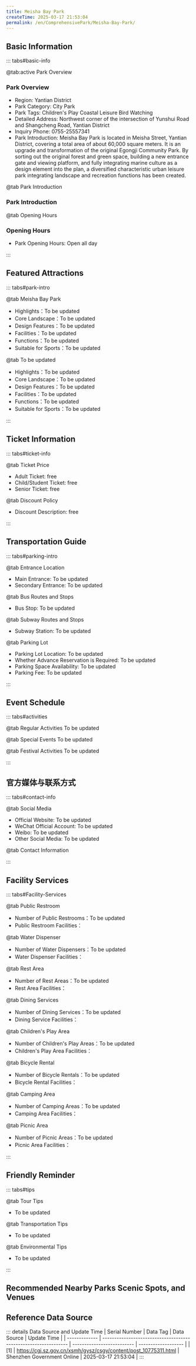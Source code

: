 ```yaml
---
title: Meisha Bay Park
createTime: 2025-03-17 21:53:04
permalink: /en/ComprehensivePark/Meisha-Bay-Park/
---
```



<script setup>
import ImageSwiper from '/.vuepress/theme/components/ImageSwiper.vue'
// 轮播图数据
const swiperItems = [
    {
                link: 'https://cgj.sz.gov.cn/img/4/4005/4005974/10775311.jpg',
                title: 'Meisha Bay Park',
                description: '',
                author: 'Shenzhen Government Online',
                date: '2025/03/17'
                },
  {
                link: 'https://cgj.sz.gov.cn/img/4/4005/4005974/10775311.jpg',
                title: 'Meisha Bay Park',
                description: '',
                author: 'Shenzhen Government Online',
                date: '2025/03/17'
                }
]
// 配置项
const swiperConfig = {
  height: 500,
  showInfo: true
}
</script>
<!-- 轮播图组件 -->
<ImageSwiper :items="swiperItems" :config="swiperConfig" />



## Basic Information

::: tabs#basic-info

@tab:active Park Overview
### Park Overview
- Region: Yantian District
- Park Category: City Park
- Park Tags: Children's Play Coastal Leisure Bird Watching
- Detailed Address: Northwest corner of the intersection of Yunshui Road and Shangcheng Road, Yantian District
- Inquiry Phone: 0755-25557341
- Park Introduction: Meisha Bay Park is located in Meisha Street, Yantian District, covering a total area of about 60,000 square meters. It is an upgrade and transformation of the original Egongji Community Park. By sorting out the original forest and green space, building a new entrance gate and viewing platform, and fully integrating marine culture as a design element into the plan, a diversified characteristic urban leisure park integrating landscape and recreation functions has been created.

@tab Park Introduction
### Park Introduction
@tab Opening Hours
### Opening Hours
- Park Opening Hours: Open all day

:::

## Featured Attractions

::: tabs#park-intro

@tab Meisha Bay Park
<ImageCard
image="https://cgj.sz.gov.cn/images/index20230710_1.png"
    title="Meisha Bay Park"
    description="The wave-shaped pavement on the Julang Square echoes the gate structure, presenting the unique marine elements of Yantian. Tongmengle Island on one side of the square can be described as a children's paradise, with slides, rocking cars, fun climbing frames, and play hills, basically covering the entertainment needs of children of all ages. The 'Shell Observation Deck' at the highest point of the entire park overlooks the beautiful mountains and seas of the entire Meisha Bay."
    date=""
    author="Shenzhen Government Online"
/>


- Highlights：To be updated
- Core Landscape：To be updated
- Design Features：To be updated
- Facilities：To be updated
- Functions：To be updated
- Suitable for Sports：To be updated

@tab To be updated
<ImageCard
image="https://cgj.sz.gov.cn/images/index20230710_1.png"
    title="Meisha Bay Park"
    description="The wave-shaped pavement on the Julang Square echoes the gate structure, presenting the unique marine elements of Yantian. Tongmengle Island on one side of the square can be described as a children's paradise, with slides, rocking cars, fun climbing frames, and play hills, basically covering the entertainment needs of children of all ages. The 'Shell Observation Deck' at the highest point of the entire park overlooks the beautiful mountains and seas of the entire Meisha Bay."
    date=""
    author="Shenzhen Government Online"
/>


- Highlights：To be updated
- Core Landscape：To be updated
- Design Features：To be updated
- Facilities：To be updated
- Functions：To be updated
- Suitable for Sports：To be updated

:::

## Ticket Information

::: tabs#ticket-info

@tab Ticket Price
- Adult Ticket: free
- Child/Student Ticket: free
- Senior Ticket: free

@tab Discount Policy
- Discount Description: free

:::

## Transportation Guide

::: tabs#parking-intro

@tab Entrance Location
- Main Entrance: To be updated
- Secondary Entrance: To be updated

@tab Bus Routes and Stops
- Bus Stop: To be updated

@tab Subway Routes and Stops
- Subway Station: To be updated

@tab Parking Lot
- Parking Lot Location: To be updated
- Whether Advance Reservation is Required: To be updated
- Parking Space Availability: To be updated
- Parking Fee: To be updated

:::

## Event Schedule

::: tabs#activities

@tab Regular Activities
To be updated

@tab Special Events
To be updated

@tab Festival Activities
To be updated

:::

## 官方媒体与联系方式

::: tabs#contact-info

@tab Social Media
- Official Website: To be updated
- WeChat Official Account: To be updated
- Weibo: To be updated
- Other Social Media: To be updated

@tab Contact Information

:::

## Facility Services

::: tabs#Facility-Services

@tab Public Restroom
- Number of Public Restrooms：To be updated
- Public Restroom Facilities：

@tab Water Dispenser
- Number of Water Dispensers：To be updated
- Water Dispenser Facilities：

@tab Rest Area
- Number of Rest Areas：To be updated
- Rest Area Facilities：

@tab Dining Services
- Number of Dining Services：To be updated
- Dining Service Facilities：

@tab Children's Play Area
- Number of Children's Play Areas：To be updated
- Children's Play Area Facilities：

@tab Bicycle Rental
- Number of Bicycle Rentals：To be updated
- Bicycle Rental Facilities：

@tab Camping Area
- Number of Camping Areas：To be updated
- Camping Area Facilities：

@tab Picnic Area
- Number of Picnic Areas：To be updated
- Picnic Area Facilities：

:::

## Friendly Reminder

::: tabs#tips

@tab Tour Tips
- To be updated

@tab Transportation Tips
- To be updated

@tab Environmental Tips
- To be updated

:::

## Recommended Nearby Parks Scenic Spots, and Venues

<CardGrid>
  <ImageCard
        image="https://cgj.sz.gov.cn/img/4/4005/4005975/10775312.jpg"
        title="Pingluanshan Park"
        description="Pingluanshan Park has a total area of 219 hectares, a perimeter of 8,439 meters, and the highest peak in the park is 238 meters. It is close to the Tiegang Rese"
        href="/en/ComprehensivePark/Pingluanshan Park"
        author="Shenzhen Government Online"
        date="2025/01/02"
      />
      <ImageCard
        image="https://cgj.sz.gov.cn/img/4/4005/4005975/10775312.jpg"
        title="Pingluanshan Park"
        description="Pingluanshan Park has a total area of 219 hectares, a perimeter of 8,439 meters, and the highest peak in the park is 238 meters. It is close to the Tiegang Rese"
        href="/en/ComprehensivePark/Pingluanshan Park"
        author="Shenzhen Government Online"
        date="2025/01/02"
      />
    </CardGrid>


## Reference Data Source

::: details Data Source and Update Time
| Serial Number | Data Tag                                                        | Data Source                | Update Time         |
| ------------- | --------------------------------------------------------------- | -------------------------- | ------------------- |
| [1]           | https://cgj.sz.gov.cn/xsmh/gysz/csgy/content/post_10775311.html | Shenzhen Government Online | 2025-03-17 21:53:04 |
:::

